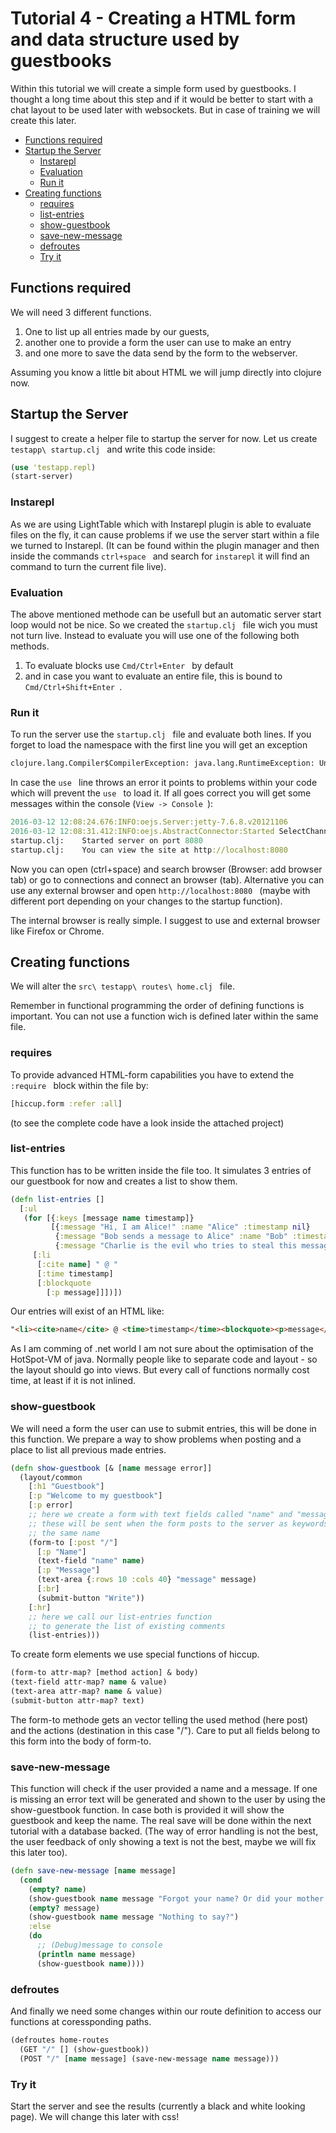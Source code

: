 # Tutorial 4 - Creating a **HTML form and data structure** used by guestbooks
Within this tutorial we will create a simple form used by guestbooks. I thought a long time about this step and if it would be better to start with a chat layout to be used later with websockets. But in case of training we will create this later.

- [Functions required](#functions-required)
- [Startup the Server](#startup-the-server)
    - [Instarepl](#instarepl)
    - [Evaluation](#evaluation)
    - [Run it](#run-it)
- [Creating functions](#creating-functions)
    - [requires](#requires)
    - [list-entries](#list-entries)
    - [show-guestbook](#show-guestbook)
    - [save-new-message](#save-new-message)
    - [defroutes](#defroutes)
    - [Try it](#try-it)

## Functions required
We will need 3 different functions.
1. One to list up all entries made by our guests,
2. another one to provide a form the user can use to make an entry
3. and one more to save the data send by the form to the webserver.

Assuming you know a little bit about HTML we will jump directly into clojure now.

## Startup the Server
I suggest to create a helper file to startup the server for now.
Let us create `testapp\ startup.clj ` and write this code inside:

```clojure
(use 'testapp.repl)
(start-server)
```

### Instarepl

As we are using LightTable which with Instarepl plugin is able to evaluate files on the fly, it can cause problems if we use the server start within a file we turned to Instarepl. (It can be found within the plugin manager and then inside the commands `ctrl+space ` and search for `instarepl` it will find an command to turn the current file live).

### Evaluation

The above mentioned methode can be usefull but an automatic server start loop would not be nice. So we created the `startup.clj ` file wich you must not turn live. Instead to evaluate you will use one of the following both methods.
1. To evaluate blocks use `Cmd/Ctrl+Enter ` by default
2. and in case you want to evaluate an entire file, this is bound to `Cmd/Ctrl+Shift+Enter `.

### Run it
To run the server use the `startup.clj ` file and evaluate both lines. If you forget to load the namespace with the first line you will get an exception
```clojure
clojure.lang.Compiler$CompilerException: java.lang.RuntimeException: Unable to resolve symbol: start-server in this context, compiling:(C:\Users\admin\OneDrive\Dokumente\ClojureWebTutorial\tutorial4\testapp\startup.clj:2:1)
```
In case the `use ` line throws an error it points to problems within your code which will prevent the `use ` to load it.
If all goes correct you will get some messages within the console (`View -> Console `):

```clojure
2016-03-12 12:08:24.676:INFO:oejs.Server:jetty-7.6.8.v20121106
2016-03-12 12:08:31.412:INFO:oejs.AbstractConnector:Started SelectChannelConnector@0.0.0.0:8080
startup.clj:	Started server on port 8080
startup.clj:	You can view the site at http://localhost:8080
```

Now you can open (ctrl+space) and search browser (Browser: add browser tab) or go to connections and connect an browser (tab). Alternative you can use any external browser and open `http://localhost:8080 ` (maybe with different port depending on your changes to the startup function).

The internal browser is really simple. I suggest to use and external browser like Firefox or Chrome.

## Creating functions
We will alter the `src\ testapp\ routes\ home.clj ` file.

Remember in functional programming the order of defining functions is important. You can not use a function wich is defined later within the same file.

### requires
To provide advanced HTML-form capabilities you have to extend the `:require ` block within the file by:

```clojure
[hiccup.form :refer :all]
```

(to see the complete code have a look inside the attached project)

### list-entries
This function has to be written inside the file too. It simulates 3 entries of our guestbook for now and creates a list to show them.

```clojure
(defn list-entries []
  [:ul
   (for [{:keys [message name timestamp]}
         [{:message "Hi, I am Alice!" :name "Alice" :timestamp nil}
          {:message "Bob sends a message to Alice" :name "Bob" :timestamp nil}
          {:message "Charlie is the evil who tries to steal this message" :name "Charlie" :timestamp nil}]]
     [:li
      [:cite name] " @ "
      [:time timestamp]
      [:blockquote
        [:p message]]])])
```

Our entries will exist of an HTML like:

```html
"<li><cite>name</cite> @ <time>timestamp</time><blockquote><p>message</p></blockquote></li>"
```

As I am comming of .net world I am not sure about the optimisation of the HotSpot-VM of java. Normally people like to separate code and layout - so the layout should go into views. But every call of functions normally cost time, at least if it is not inlined.

### show-guestbook
We will need a form the user can use to submit entries, this will be done in this function. We prepare a way to show problems when posting and a place to list all previous made entries.

```clojure
(defn show-guestbook [& [name message error]]
  (layout/common
    [:h1 "Guestbook"]
    [:p "Welcome to my guestbook"]
    [:p error]
    ;; here we create a form with text fields called "name" and "message"
    ;; these will be sent when the form posts to the server as keywords of
    ;; the same name
    (form-to [:post "/"]
      [:p "Name"]
      (text-field "name" name)
      [:p "Message"]
      (text-area {:rows 10 :cols 40} "message" message)
      [:br]
      (submit-button "Write"))
    [:hr]
    ;; here we call our list-entries function
    ;; to generate the list of existing comments
    (list-entries)))
```

To create form elements we use special functions of hiccup.

```clojure
(form-to attr-map? [method action] & body)
(text-field attr-map? name & value)
(text-area attr-map? name & value)
(submit-button attr-map? text)
```

The form-to methode gets an vector telling the used method (here post) and the actions (destination in this case "/"). Care to put all fields belong to this form into the body of form-to.

### save-new-message
This function will check if the user provided a name and a message. If one is missing an error text will be generated and shown to the user by using the show-guestbook function. In case both is provided it will show the guestbook and keep the name. The real save will be done within the next tutorial with a database backed. (The way of error handling is not the best, the user feedback of only showing a text is not the best, maybe we will fix this later too).

```clojure
(defn save-new-message [name message]
  (cond
    (empty? name)
    (show-guestbook name message "Forgot your name? Or did your mother give you none?")
    (empty? message)
    (show-guestbook name message "Nothing to say?")
    :else
    (do
      ;; (Debug)message to console
      (println name message)
      (show-guestbook name))))
```

### defroutes
And finally we need some changes within our route definition to access our functions at coressponding paths.
```clojure
(defroutes home-routes
  (GET "/" [] (show-guestbook))
  (POST "/" [name message] (save-new-message name message)))
```

### Try it
Start the server and see the results (currently a black and white looking page). We will change this later with css!